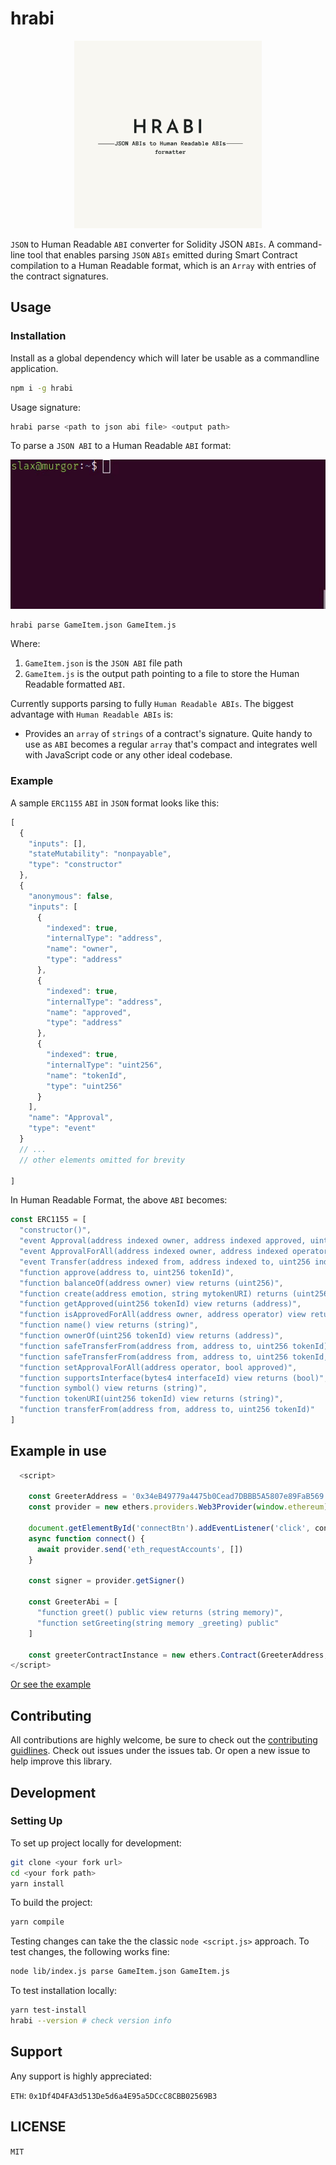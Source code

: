 # hrabi

<p align="center">
  <img width="300" height="300" src="https://github.com/naftalimurgor/hrabi/blob/parse-abi-with-metadata/assets/logo.png">
</p>

`JSON` to Human Readable `ABI` converter for Solidity JSON `ABIs`. A command-line tool that enables parsing `JSON` `ABIs` emitted during Smart Contract compilation to a Human Readable format, which is an `Array` with entries of the contract signatures.

## Usage

### Installation
Install as a global dependency which will later be usable as a commandline application.
```sh
npm i -g hrabi
```

Usage signature:

```sh
hrabi parse <path to json abi file> <output path>
```
To parse a `JSON ABI` to a Human Readable `ABI` format:
<p align="center">
  <img src="https://github.com/naftalimurgor/hrabi/blob/parse-abi-with-metadata/assets/hrabiUse.gif">
</p>

```sh
hrabi parse GameItem.json GameItem.js
```
Where:
1. `GameItem.json` is the `JSON ABI` file path
2. `GameItem.js` is the output path pointing to a file to store the Human Readable formatted  `ABI`.

Currently supports parsing to fully `Human Readable ABIs`. The biggest advantage with `Human Readable ABIs` is:
- Provides an `array` of `strings` of a contract's signature. Quite handy to use as `ABI` becomes a regular `array` that's compact and integrates well with JavaScript code or any other ideal codebase.


### Example
A sample `ERC1155` `ABI` in `JSON` format looks like this:
```javascript
[
  {
    "inputs": [],
    "stateMutability": "nonpayable",
    "type": "constructor"
  },
  {
    "anonymous": false,
    "inputs": [
      {
        "indexed": true,
        "internalType": "address",
        "name": "owner",
        "type": "address"
      },
      {
        "indexed": true,
        "internalType": "address",
        "name": "approved",
        "type": "address"
      },
      {
        "indexed": true,
        "internalType": "uint256",
        "name": "tokenId",
        "type": "uint256"
      }
    ],
    "name": "Approval",
    "type": "event"
  }
  // ...
  // other elements omitted for brevity
  
]
```
In Human Readable Format, the above `ABI` becomes:
```javascript
const ERC1155 = [
  "constructor()",
  "event Approval(address indexed owner, address indexed approved, uint256 indexed tokenId)",
  "event ApprovalForAll(address indexed owner, address indexed operator, bool approved)",
  "event Transfer(address indexed from, address indexed to, uint256 indexed tokenId)",
  "function approve(address to, uint256 tokenId)",
  "function balanceOf(address owner) view returns (uint256)",
  "function create(address emotion, string mytokenURI) returns (uint256)",
  "function getApproved(uint256 tokenId) view returns (address)",
  "function isApprovedForAll(address owner, address operator) view returns (bool)",
  "function name() view returns (string)",
  "function ownerOf(uint256 tokenId) view returns (address)",
  "function safeTransferFrom(address from, address to, uint256 tokenId)",
  "function safeTransferFrom(address from, address to, uint256 tokenId, bytes _data)",
  "function setApprovalForAll(address operator, bool approved)",
  "function supportsInterface(bytes4 interfaceId) view returns (bool)",
  "function symbol() view returns (string)",
  "function tokenURI(uint256 tokenId) view returns (string)",
  "function transferFrom(address from, address to, uint256 tokenId)"
]
```
## Example in use

```typescript
  <script>

    const GreeterAddress = '0x34eB49779a4475b0Cead7DBBB5A5807e89FaB569'
    const provider = new ethers.providers.Web3Provider(window.ethereum)

    document.getElementById('connectBtn').addEventListener('click', connect)
    async function connect() {
      await provider.send('eth_requestAccounts', [])
    }

    const signer = provider.getSigner()

    const GreeterAbi = [
      "function greet() public view returns (string memory)",
      "function setGreeting(string memory _greeting) public"
    ]
    
    const greeterContractInstance = new ethers.Contract(GreeterAddress, GreeterAbi, signer)
</script>
```
[Or see the example](https://github.com/naftalimurgor/Hello-hardhat/blob/main/client/index.html)

## Contributing
All contributions are highly welcome, be sure to check out the [contributing guidlines](https://github.com/naftalimurgor/hrabi/blob/main/CONTRIBUTING.md). Check out issues under the issues tab. Or open a new issue to help improve this  library.

## Development
### Setting Up
To set up project locally for development:
```sh
git clone <your fork url>
cd <your fork path>
yarn install
```
To build the project:
```sh
yarn compile
```
Testing changes can take the the classic `node <script.js>` approach. To test changes, the following works fine:
```sh
node lib/index.js parse GameItem.json GameItem.js
```

To test installation locally:
```sh
yarn test-install
hrabi --version # check version info
```
## Support
Any support is highly appreciated:

`ETH`:    `0x1Df4D4FA3d513De5d6a4E95a5DCcC8CBB02569B3`

## LICENSE
`MIT`